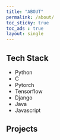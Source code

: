 ```yaml
---
title: "ABOUT"
permalink: /about/
toc_sticky: true
toc_ads : true
layout: single
---
```


## Tech Stack
* Python
* C
* Pytorch
* Tensorflow
* Django
* Java
* Javascript

## Projects
